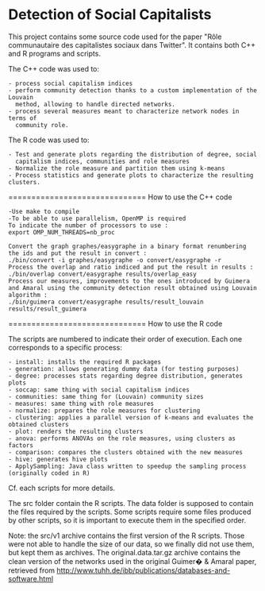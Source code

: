 Detection of Social Capitalists
==============================

This project contains some source code used for the paper "Rôle communautaire des 
capitalistes sociaux dans Twitter". It contains both C++ and R programs and scripts.

The C++ code was used to:

	- process social capitalism indices
	- perform community detection thanks to a custom implementation of the Louvain
	  method, allowing to handle directed networks.
	- process several measures meant to characterize network nodes in terms of
	  community role.
 
The R code was used to:

	- Test and generate plots regarding the distribution of degree, social 
	  capitalism indices, communities and role measures
	- Normalize the role measure and partition them using k-means
	- Process statistics and generate plots to characterize the resulting clusters.
	
==============================
How to use the C++ code

	-Use make to compile
	-To be able to use parallelism, OpenMP is required
	To indicate the number of processors to use :
	export OMP_NUM_THREADS=nb_proc

	Convert the graph graphes/easygraphe in a binary format renumbering the ids and put the result in convert :
	./bin/convert -i graphes/easygraphe -o convert/easygraphe -r
	Process the overlap and ratio indiced and put the result in results :
	./bin/overlap convert/easygraphe results/overlap_easy
	Process our measures, improvements to the ones introduced by Guimera and Amaral using the community detection result obtained using Louvain algorithm :
	./bin/guimera convert/easygraphe results/result_louvain results/result_guimera	
		
==============================
How to use the R code
	
The scripts are numbered to indicate their order of execution. Each one corresponds
to a specific process:

	- install: installs the required R packages
	- generation: allows generating dummy data (for testing purposes)
	- degree: processes stats regarding degree distribution, generates plots
	- soccap: same thing with social capitalism indices
	- communities: same thing for (Louvain) community sizes
	- measures:	same thing with role measures
	- normalize: prepares the role measures for clustering
	- clustering: applies a parallel version of k-means and evaluates the obtained clusters
	- plot: renders the resulting clusters
	- anova: performs ANOVAs on the role measures, using clusters as factors
	- comparison: compares the clusters obtained with the new measures
	- hive: generates hive plots
	- ApplySampling: Java class written to speedup the sampling process (originally coded in R)

Cf. each scripts for more details.

The src folder contain the R scripts. The data folder is supposed to contain the 
files required by the scripts. Some scripts require some files produced by other 
scripts, so it is important to execute them in the specified order.

Note: the src/v1 archive contains the first version of the R scripts. Those were
not able to handle the size of our data, so we finally did not use them, but kept 
them as archives. The original.data.tar.gz archive contains the clean version of 
the networks used in the original Guimer� & Amaral paper, retrieved from
http://www.tuhh.de/ibb/publications/databases-and-software.html
